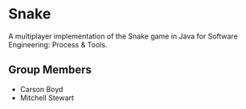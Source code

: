 Snake
=====

A multiplayer implementation of the Snake game in Java for Software Engineering: Process & Tools.

Group Members
-------------
* Carson Boyd
* Mitchell Stewart

